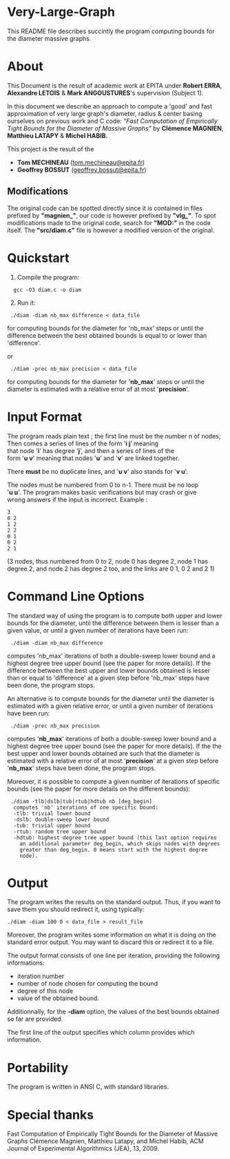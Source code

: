 Very-Large-Graph
================

This README file describes succintly the program computing
bounds for the diameter massive graphs.

# About

This Document is the result of academic work at EPITA under **Robert ERRA**, 
**Alexandre LETOIS** & **Mark ANGOUSTURES**'s supervision (Subject 1).

In this document we describe an approach to compute a 'good' and fast approximation of very large graph's diameter,
radius & center basing ourselves on previous work and C code: *"Fast Computation of Empirically Tight Bounds for the Diameter of Massive Graphs"* by **Clémence MAGNIEN**, **Matthieu LATAPY** & **Michel HABIB**.

This project is the result of the
- **Tom MECHINEAU** (tom.mechineau@epita.fr)
- **Geoffrey BOSSUT** (geoffrey.bossut@epita.fr)

## Modifications

The original code can be spotted directly since it is contained in files prefixed by **"magnien_"**, our code is however prefixed by **"vlg_"**.
To spot modifications made to the original code, search for **"MOD:"** in the code itself.
The **"src/diam.c"** file is however a modified version of the original.

# Quickstart

1. Compile the program:
```
  gcc -O3 diam.c -o diam
```
2. Run it:
```
 ./diam -diam nb_max difference < data_file
```
  for computing bounds for the diameter for 'nb_max' steps
  or until the difference between the best obtained bounds
  is equal to or lower than 'difference'.

or

```
 ./diam -prec nb_max precision < data_file
```
  for computing bounds for the diameter for '**nb_max**' steps
  or until the diameter is estimated with a relative error
  of at most '**precision**'.

# Input Format

The program reads plain text ; the first line must be the number n of nodes;   
Then comes a series of lines of the form '**i j**' meaning  
that node '**i**' has degree '**j**', and then a series of lines of the  
form '**u v**' meaning that nodes '**u**' and '**v**' are linked together.  

There **must** be no duplicate lines, and '**u v**' also stands for '**v u**'.  

The nodes must be numbered from 0 to n-1. There must be no loop  
'**u u**'. The program makes basic verifications but may crash or give  
wrong answers if the input is incorrect.
Example :  
```
3  
0 2  
1 2  
2 2  
0 1  
0 2  
2 1  
```
(3 nodes, thus numbered from 0 to 2, node 0 has degree 2, node 1
has degree 2, and node 2 has degree 2 too, and the links are 0 1,
0 2 and 2 1)


# Command Line Options 


The standard way of using the program is to compute both upper and 
lower bounds for the diameter, until the difference between them is
lesser than a given value, or until a given number of iterations
have been run:

```
 ./diam -diam nb_max difference
```
  computes 'nb_max' iterations of both a double-sweep lower bound and
  a highest degree tree upper bound (see the paper for more details).
  If the difference between the best upper and lower bounds obtained
  is lesser than or equal to 'difference' at a given step before
  'nb_max' steps have been done, the program stops.

An alternative is to compute bounds for the diameter until the diameter
is estimated with a given relative error, or until a given number of
iterations have been run:
```
 ./diam -prec nb_max precision
```
  computes '**nb_max**' iterations of both a double-sweep lower bound and
  a highest degree tree upper bound (see the paper for more details).
  If the the best upper and lower bounds obtained are such that the
  diameter is estimated with a relative error of at most '**precision**'
  at a given step before '**nb_max**' steps have been done, the program
  stops.


Moreover, it is possible to compute a given number of iterations of
specific bounds (see the paper for more details on the different
bounds):
```
 ./diam -tlb|dslb|tub|rtub|hdtub nb [deg_begin]
  computes 'nb' iterations of one specific bound:
  -tlb: trivial lower bound
  -dslb: double-sweep lower bound
  -tub: trivial upper bound
  -rtub: random tree upper bound
  -hdtub: highest degree tree upper bound (this last option requires
    an additional parameter deg_begin, which skips nodes with degrees
    greater than deg_begin. 0 means start with the highest degree
    node).
```

# Output

The program writes the results on the standard output. Thus,
if you want to save them you should redirect it, using
typically:
```
./diam -diam 100 0 < data_file > result_file
```
Moreover, the program writes some information on what it is
doing on the standard error output. You may want to discard
this or redirect it to a file.

The output format consists of one line per iteration, providing
the following informations:
 - iteration number
 - number of node chosen for computing the bound
 - degree of this node
 - value of the obtained bound.

Additionnally, for the **-diam** option, the values of the best bounds
obtained so far are provided.

The first line of the output specifies which column provides which
information.

# Portability

The program is written in ANSI C, with standard libraries.

# Special thanks
Fast Computation of Empirically Tight Bounds
  for the Diameter of Massive Graphs
Clémence Magnien, Matthieu Latapy, and Michel Habib,
ACM Journal of Experimental Algorithmics (JEA), 13, 2009.